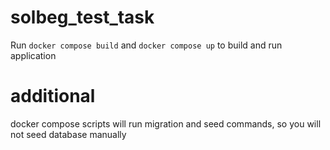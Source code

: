 # solbeg_test_task
Run ```docker compose build``` and ```docker compose up``` to build and run application
# additional
docker compose scripts will run migration and seed commands, so you will not seed database manually
